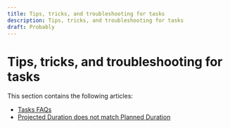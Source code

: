 ```yaml
---
title: Tips, tricks, and troubleshooting for tasks
description: Tips, tricks, and troubleshooting for tasks
draft: Probably
---
```

# Tips, tricks, and troubleshooting for tasks

This section contains the following articles:

* [Tasks FAQs](../../../manage-work/tasks/tips-tricks-and-troubleshooting/tasks-faqs.md) 
* [Projected Duration does not match Planned Duration](../../../manage-work/tasks/tips-tricks-and-troubleshooting/projected-and-planned-durations-dont-match.md)

